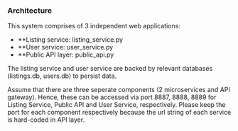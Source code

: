 ### Architecture
This system comprises of 3 independent web applications:

- **Listing service: listing_service.py
- **User service: user_service.py
- **Public API layer: public_api.py

The listing service and user service are backed by relevant databases (listings.db, users.db) to persist data.

Assume that there are three seperate components (2 microservices and API gateway). Hence, these can be accessed via port 8887, 8888, 8889 for Listing Service, Public API and User Service, respectively.
Please keep the port for each component respectively because the url string of each service is hard-coded in API layer.